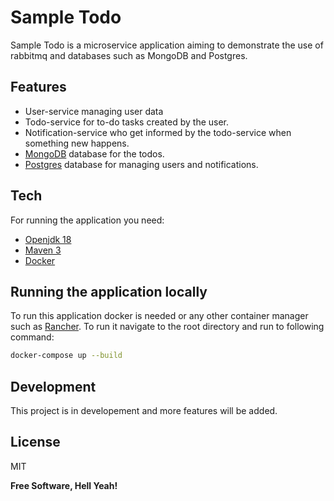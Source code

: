 # Sample Todo


Sample Todo is a microservice application aiming to demonstrate the use of rabbitmq and databases such as MongoDB and Postgres.

## Features

- User-service managing user data
- Todo-service for to-do tasks created by the user.
- Notification-service who get informed by the todo-service when something new happens.
- [MongoDB] database for the todos.
- [Postgres] database for managing users and notifications.


## Tech

For running the application you need:

- [Openjdk 18] 
- [Maven 3]
- [Docker]


## Running the application locally

To run this application docker is needed or any other container manager such as [Rancher]. To run it navigate to the root directory
and run to following command:

```sh
docker-compose up --build
```

## Development

This project is in developement and more features will be added. 

## License

MIT

**Free Software, Hell Yeah!**

[//]: # (These are reference links used in the body of this note and get stripped out when the markdown processor does its job. There is no need to format nicely because it shouldn't be seen. Thanks SO - http://stackoverflow.com/questions/4823468/store-comments-in-markdown-syntax)

[Openjdk 18]: <https://openjdk.org/projects/jdk/18/>
[Maven 3]: <https://maven.apache.org/docs/3.0/release-notes.html>
[Docker]: <https://www.docker.com/>
[MongoDB]: <https://www.mongodb.com/>
[Postgres]: <https://www.postgresql.org/>
[Rancher]: <https://rancher.com/>